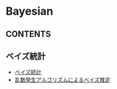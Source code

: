 # Bayesian

## CONTENTS

## ベイズ統計  
* [ベイズ統計](/statistics/bayesian/bayesian_statistics)
* [乱数発生アルゴリズムによるベイズ推定](/statistics/bayesian/bayesian_estimation)

